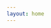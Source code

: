 ```yaml
---
layout: home
---
```

<html lang="en">
<head>
    <meta charset="utf-8">
    <meta name="viewport" content="width=device-width, initial-scale=1.0">
    <link href="https://fonts.googleapis.com/css?family=Comfortaa:400,700" rel="stylesheet">
    <link rel="stylesheet" href="{{ '/assets/css/custom.css' | relative_url }}">
</head>
<body>
</body>
</html>
